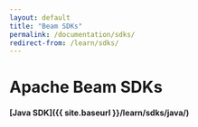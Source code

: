 ```yaml
---
layout: default
title: "Beam SDKs"
permalink: /documentation/sdks/
redirect-from: /learn/sdks/
---
```

# Apache Beam SDKs

#### [Java SDK]({{ site.baseurl }}/learn/sdks/java/) 
